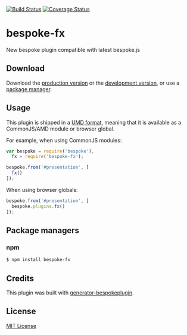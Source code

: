 [![Build Status](https://secure.travis-ci.org/developerworks/bespoke-fx.png?branch=master)](https://travis-ci.org/developerworks/bespoke-fx) [![Coverage Status](https://coveralls.io/repos/developerworks/bespoke-fx/badge.png)](https://coveralls.io/r/developerworks/bespoke-fx)

# bespoke-fx

New bespoke plugin compatible with latest bespoke.js

## Download

Download the [production version][min] or the [development version][max], or use a [package manager](#package-managers).

[min]: https://raw.github.com/developerworks/bespoke-fx/master/dist/bespoke-fx.min.js
[max]: https://raw.github.com/developerworks/bespoke-fx/master/dist/bespoke-fx.js

## Usage

This plugin is shipped in a [UMD format](https://github.com/umdjs/umd), meaning that it is available as a CommonJS/AMD module or browser global.

For example, when using CommonJS modules:

```js
var bespoke = require('bespoke'),
  fx = require('bespoke-fx');

bespoke.from('#presentation', [
  fx()
]);
```

When using browser globals:

```js
bespoke.from('#presentation', [
  bespoke.plugins.fx()
]);
```

## Package managers

### npm

```bash
$ npm install bespoke-fx
```

## Credits

This plugin was built with [generator-bespokeplugin](https://github.com/markdalgleish/generator-bespokeplugin).

## License

[MIT License](http://en.wikipedia.org/wiki/MIT_License)
